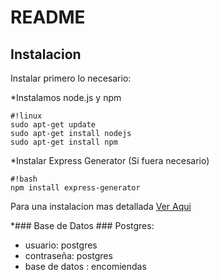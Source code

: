 # README #

## Instalacion ##
Instalar primero lo necesario:

*Instalamos node.js y npm
```
#!linux
sudo apt-get update
sudo apt-get install nodejs
sudo apt-get install npm
```

*Instalar Express Generator (Si fuera necesario)
```
#!bash
npm install express-generator
```

Para una instalacion mas detallada [Ver Aqui](https://www.digitalocean.com/community/tutorials/how-to-install-node-js-on-an-ubuntu-14-04-server)

*### Base de Datos ###
Postgres: 
* usuario: postgres
* contraseña: postgres
* base de datos : encomiendas